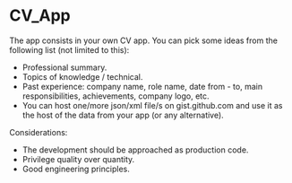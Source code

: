 # CV_App
The app consists in your own CV app. You can pick some ideas from the following list (not limited to this):
-	Professional summary.
-	Topics of knowledge / technical.
-	Past experience: company name, role name, date from - to, main responsibilities, achievements, company logo, etc.
-	You can host one/more json/xml file/s on gist.github.com and use it as the host of the data from your app (or any alternative).

Considerations:
-	The development should be approached as production code. 
-	Privilege quality over quantity.
-	Good engineering principles.

